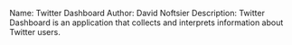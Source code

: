 Name: Twitter Dashboard
Author: David Noftsier
Description: Twitter Dashboard is an application that collects and interprets
             information about Twitter users.
